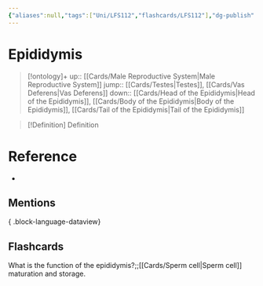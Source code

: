 ```yaml
---
{"aliases":null,"tags":["Uni/LFS112","flashcards/LFS112"],"dg-publish":true,"permalink":"/cards/epididymis/","dgPassFrontmatter":true}
---
```


# Epididymis

> [!ontology]+
> up:: [[Cards/Male Reproductive System\|Male Reproductive System]]
> jump:: [[Cards/Testes\|Testes]], [[Cards/Vas Deferens\|Vas Deferens]]
> down:: [[Cards/Head of the Epididymis\|Head of the Epididymis]], [[Cards/Body of the Epididymis\|Body of the Epididymis]], [[Cards/Tail of the Epididymis\|Tail of the Epididymis]]

> [!Definition] Definition

# Reference

- 

## Mentions


{ .block-language-dataview}

## Flashcards

What is the function of the epididymis?;;[[Cards/Sperm cell\|Sperm cell]] maturation and storage.
<!--SR:!2024-09-03,1,130-->